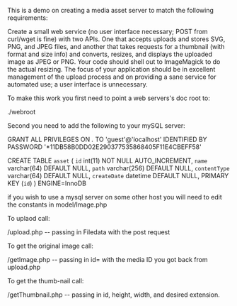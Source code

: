 This is a demo on creating a media asset server to match the following requirements:

Create a small web service (no user interface necessary; POST from
curl/wget is fine) with two APIs. One that accepts uploads and stores SVG,
PNG, and JPEG files, and another that takes requests for a thumbnail (with
format and size info) and converts, resizes, and displays the uploaded
image as JPEG or PNG. Your code should shell out to ImageMagick to do the
actual resizing. The focus of your application should be in excellent
management of the upload process and on providing a sane service for
automated use; a user interface is unnecessary.

To make this work you first need to point a web servers's doc root to:

./webroot

Second you need to add the following to your mySQL server:

GRANT ALL PRIVILEGES ON *.* TO 'guest'@'localhost' IDENTIFIED BY PASSWORD '*11DB58B0DD02E290377535868405F11E4CBEFF58'

CREATE TABLE `asset` (
  `id` int(11) NOT NULL AUTO_INCREMENT,
  `name` varchar(64) DEFAULT NULL,
  `path` varchar(256) DEFAULT NULL,
  `contentType` varchar(64) DEFAULT NULL,
  `createDate` datetime DEFAULT NULL,
  PRIMARY KEY (`id`)
) ENGINE=InnoDB

if you wish to use a mysql server on some other host you will need to edit the constants in model/Image.php

To uplaod call:

/upload.php  -- passing in Filedata with the post request

To get the original image call:

/getImage.php -- passing in id= with the media ID you got back from upload.php

To get the thumb-nail call:

/getThumbnail.php -- passing in id, height, width, and desired extension.

